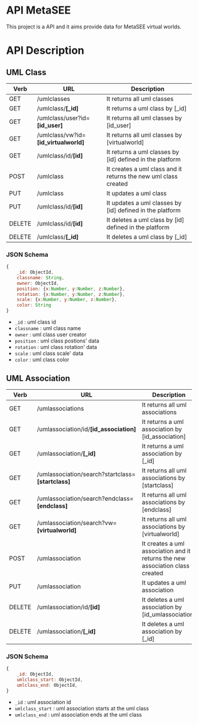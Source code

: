 # API MetaSEE

This project is a API and it aims provide data for MetaSEE virtual worlds.

# API Description

## UML Class
| Verb | URL | Description
| - | - | - |
| GET | /umlclasses | It returns all uml classes |
| GET | /umlclass/**[_id]** | It returns a uml class by [_id] |
| GET | /umlclass/user?id=**[id_user]** | It returns all uml classes by [id_user] |
| GET | /umlclass/vw?id=**[id_virtualworld]** | It returns all uml classes by [virtualworld] |
| GET | /umlclass/id/**[id]** | It returns a uml classes by [id] defined in the platform |
| POST | /umlclass | It creates a uml class and it returns the new uml class created |
| PUT | /umlclass | It updates a uml class |
| PUT | /umlclass/id/**[id]** | It updates a uml classes by [id] defined in the platform |
| DELETE | /umlclass/id/**[id]** | It deletes a uml class by [id] defined in the platform|
| DELETE | /umlclass/**[_id]** | It deletes a uml class by [_id]|

### JSON Schema
```javascript
{
	_id: ObjectId,
	classname: String,
	owner: ObjectId,
	position: {x:Number, y:Number, z:Number},
	rotation: {x:Number, y:Number, z:Number},
	scale: {x:Number, y:Number, z:Number},
	color: String
}
```
- `_id` : uml class id
- `classname` : uml class name
- `owner` : uml class user creator
- `position` : uml class postions' data
- `rotation` : uml class rotation' data
- `scale` : uml class scale' data
- `color` : uml class color


## UML Association
| Verb | URL | Description
| - | - | - |
| GET | /umlassociations | It returns all uml associations |
| GET | /umlassociation/id/**[id_association]** | It returns a uml association by [id_association] |
| GET | /umlassociation/**[_id]** | It returns a uml association by [_id] |
| GET | /umlassociation/search?startclass=**[startclass]** | It returns all uml associations by [startclass] |
| GET | /umlassociation/search?endclass=**[endclass]** | It returns all uml associations by [endclass] |
| GET | /umlassociation/search?vw=**[virtualworld]** | It returns all uml associations by [virtualworld] |
| POST | /umlassociation | It creates a uml association and it returns the new association class created|
| PUT | /umlassociation | It updates a uml association |
| DELETE | /umlassociation/id/**[id]** | It deletes a uml association by [id_umlassociation]|
| DELETE | /umlassociation/**[_id]** | It deletes a uml association by [_id]|

### JSON Schema
```javascript
{
	_id: ObjectId,
	umlclass_start: ObjectId,
	umlclass_end: ObjectId,
}
```
- `_id` : uml association id
- `umlclass_start` : uml association starts at the uml class
- `umlclass_end` : uml association ends at the uml class